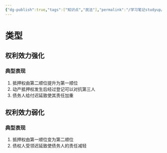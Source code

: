 ```yaml
---
{"dg-publish":true,"tags":["知识点","民法"],"permalink":"/学习笔记studyup/民法总论/权利效力变更/","dgPassFrontmatter":true,"created":"2024-07-14T11:17:34.029+08:00","updated":"2024-10-27T19:58:28.426+08:00"}
---
```


# 类型
## 权利效力强化
### 典型表现 
1. 抵押权由第二顺位提升为第一顺位
2. 动产抵押权发生后经过登记可以对抗第三人
3. 债务人给付迟延致使其责任加重
## 权利效力弱化
### 典型表现 
1. 抵押权由第一顺位变为第二顺位
2. 债权人受领迟延致使债务人的责任减轻
